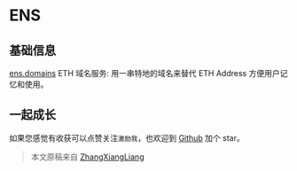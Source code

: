 # ENS

## 基础信息

[ens.domains](https://ens.domains/) ETH 域名服务: 用一串特地的域名来替代 ETH Address 方便用户记忆和使用。

## 一起成长

如果您感觉有收获可以点赞关注`激励我`，也欢迎到 [Github](https://github.com/zhangxiangliang/blockchain-101) 加个 star。

> 本文原稿来自 [ZhangXiangLiang](https://github.com/zhangxiangliang)
